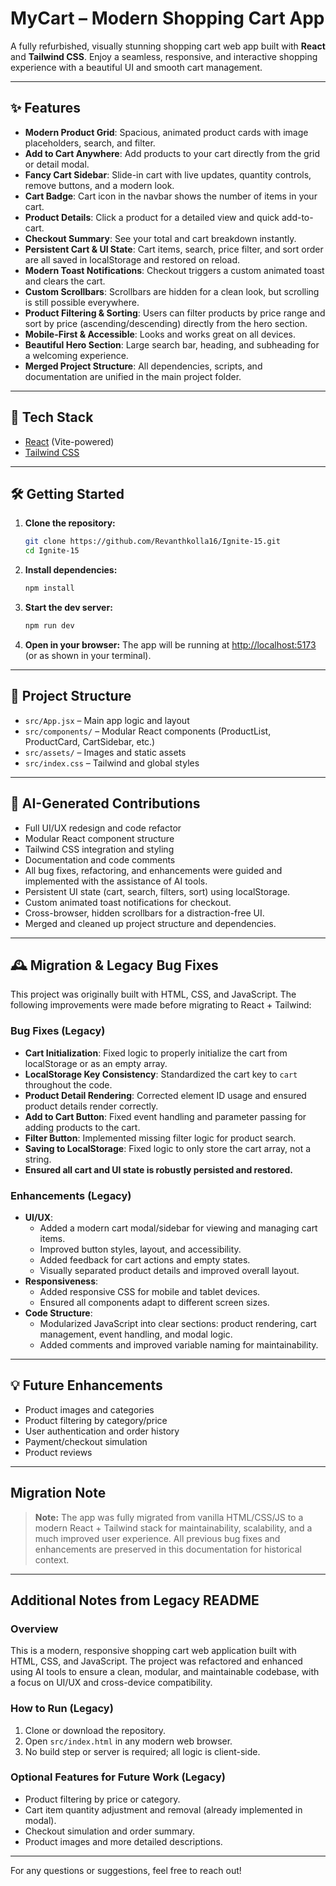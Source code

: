 # MyCart – Modern Shopping Cart App

A fully refurbished, visually stunning shopping cart web app built with **React** and **Tailwind CSS**. Enjoy a seamless, responsive, and interactive shopping experience with a beautiful UI and smooth cart management.

---

## ✨ Features
- **Modern Product Grid**: Spacious, animated product cards with image placeholders, search, and filter.
- **Add to Cart Anywhere**: Add products to your cart directly from the grid or detail modal.
- **Fancy Cart Sidebar**: Slide-in cart with live updates, quantity controls, remove buttons, and a modern look.
- **Cart Badge**: Cart icon in the navbar shows the number of items in your cart.
- **Product Details**: Click a product for a detailed view and quick add-to-cart.
- **Checkout Summary**: See your total and cart breakdown instantly.
- **Persistent Cart & UI State**: Cart items, search, price filter, and sort order are all saved in localStorage and restored on reload.
- **Modern Toast Notifications**: Checkout triggers a custom animated toast and clears the cart.
- **Custom Scrollbars**: Scrollbars are hidden for a clean look, but scrolling is still possible everywhere.
- **Product Filtering & Sorting**: Users can filter products by price range and sort by price (ascending/descending) directly from the hero section.
- **Mobile-First & Accessible**: Looks and works great on all devices.
- **Beautiful Hero Section**: Large search bar, heading, and subheading for a welcoming experience.
- **Merged Project Structure**: All dependencies, scripts, and documentation are unified in the main project folder.

---

## 🚀 Tech Stack
- [React](https://react.dev/) (Vite-powered)
- [Tailwind CSS](https://tailwindcss.com/)

---

## 🛠️ Getting Started
1. **Clone the repository:**
   ```bash
   git clone https://github.com/Revanthkolla16/Ignite-15.git
   cd Ignite-15
   ```
2. **Install dependencies:**
   ```bash
   npm install
   ```
3. **Start the dev server:**
   ```bash
   npm run dev
   ```
4. **Open in your browser:**
   The app will be running at [http://localhost:5173](http://localhost:5173) (or as shown in your terminal).

---

## 📁 Project Structure
- `src/App.jsx` – Main app logic and layout
- `src/components/` – Modular React components (ProductList, ProductCard, CartSidebar, etc.)
- `src/assets/` – Images and static assets
- `src/index.css` – Tailwind and global styles

---

## 🤠 AI-Generated Contributions
- Full UI/UX redesign and code refactor
- Modular React component structure
- Tailwind CSS integration and styling
- Documentation and code comments
- All bug fixes, refactoring, and enhancements were guided and implemented with the assistance of AI tools.
- Persistent UI state (cart, search, filters, sort) using localStorage.
- Custom animated toast notifications for checkout.
- Cross-browser, hidden scrollbars for a distraction-free UI.
- Merged and cleaned up project structure and dependencies.

---

## 🕰️ Migration & Legacy Bug Fixes
This project was originally built with HTML, CSS, and JavaScript. The following improvements were made before migrating to React + Tailwind:

### Bug Fixes (Legacy)
- **Cart Initialization**: Fixed logic to properly initialize the cart from localStorage or as an empty array.
- **LocalStorage Key Consistency**: Standardized the cart key to `cart` throughout the code.
- **Product Detail Rendering**: Corrected element ID usage and ensured product details render correctly.
- **Add to Cart Button**: Fixed event handling and parameter passing for adding products to the cart.
- **Filter Button**: Implemented missing filter logic for product search.
- **Saving to LocalStorage**: Fixed logic to only store the cart array, not a string.
- **Ensured all cart and UI state is robustly persisted and restored.**

### Enhancements (Legacy)
- **UI/UX**:
  - Added a modern cart modal/sidebar for viewing and managing cart items.
  - Improved button styles, layout, and accessibility.
  - Added feedback for cart actions and empty states.
  - Visually separated product details and improved overall layout.
- **Responsiveness**:
  - Added responsive CSS for mobile and tablet devices.
  - Ensured all components adapt to different screen sizes.
- **Code Structure**:
  - Modularized JavaScript into clear sections: product rendering, cart management, event handling, and modal logic.
  - Added comments and improved variable naming for maintainability.

---

## 💡 Future Enhancements
- Product images and categories
- Product filtering by category/price
- User authentication and order history
- Payment/checkout simulation
- Product reviews

---

## Migration Note
> **Note:** The app was fully migrated from vanilla HTML/CSS/JS to a modern React + Tailwind stack for maintainability, scalability, and a much improved user experience. All previous bug fixes and enhancements are preserved in this documentation for historical context.

---

## Additional Notes from Legacy README

### Overview
This is a modern, responsive shopping cart web application built with HTML, CSS, and JavaScript. The project was refactored and enhanced using AI tools to ensure a clean, modular, and maintainable codebase, with a focus on UI/UX and cross-device compatibility.

### How to Run (Legacy)
1. Clone or download the repository.
2. Open `src/index.html` in any modern web browser.
3. No build step or server is required; all logic is client-side.

### Optional Features for Future Work (Legacy)
- Product filtering by price or category.
- Cart item quantity adjustment and removal (already implemented in modal).
- Checkout simulation and order summary.
- Product images and more detailed descriptions.

---

For any questions or suggestions, feel free to reach out!


